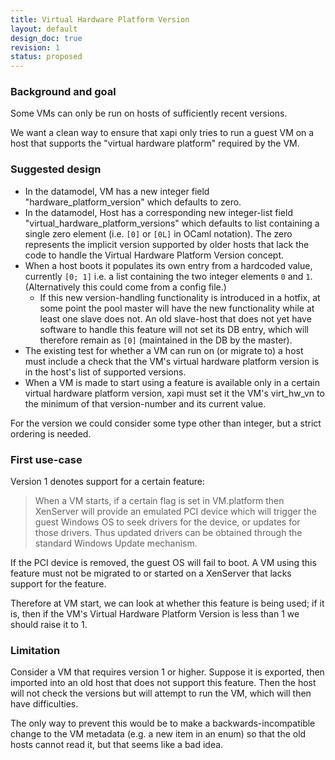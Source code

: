 ```yaml
---
title: Virtual Hardware Platform Version
layout: default
design_doc: true
revision: 1
status: proposed
---
```


### Background and goal

Some VMs can only be run on hosts of sufficiently recent versions.

We want a clean way to ensure that xapi only tries to run a guest VM on a host that supports the "virtual hardware platform" required by the VM.

### Suggested design

* In the datamodel, VM has a new integer field "hardware_platform_version" which defaults to zero.
* In the datamodel, Host has a corresponding new integer-list field "virtual_hardware_platform_versions" which defaults to list containing a single zero element (i.e. `[0]` or `[0L]` in OCaml notation). The zero represents the implicit version supported by older hosts that lack the code to handle the Virtual Hardware Platform Version concept.
* When a host boots it populates its own entry from a hardcoded value, currently `[0; 1]` i.e. a list containing the two integer elements `0` and `1`. (Alternatively this could come from a config file.)
  * If this new version-handling functionality is introduced in a hotfix, at some point the pool master will have the new functionality while at least one slave does not. An old slave-host that does not yet have software to handle this feature will not set its DB entry, which will therefore remain as `[0]` (maintained in the DB by the master).
* The existing test for whether a VM can run on (or migrate to) a host must include a check that the VM's virtual hardware platform version is in the host's list of supported versions.
* When a VM is made to start using a feature is available only in a certain virtual hardware platform version, xapi must set it the VM's virt_hw_vn to the minimum of that version-number and its current value.

For the version we could consider some type other than integer, but a strict ordering is needed.

### First use-case

Version 1 denotes support for a certain feature:

> When a VM starts, if a certain flag is set in VM.platform then XenServer will provide an emulated PCI device which will trigger the guest Windows OS to seek drivers for the device, or updates for those drivers. Thus updated drivers can be obtained through the standard Windows Update mechanism.

If the PCI device is removed, the guest OS will fail to boot. A VM using this feature must not be migrated to or started on a XenServer that lacks support for the feature.

Therefore at VM start, we can look at whether this feature is being used; if it is, then if the VM's Virtual Hardware Platform Version is less than 1 we should raise it to 1.

### Limitation
Consider a VM that requires version 1 or higher. Suppose it is exported, then imported into an old host that does not support this feature. Then the host will not check the versions but will attempt to run the VM, which will then have difficulties.

The only way to prevent this would be to make a backwards-incompatible change to the VM metadata (e.g. a new item in an enum) so that the old hosts cannot read it, but that seems like a bad idea.
